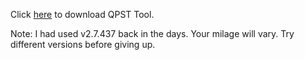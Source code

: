 Click [here](https://qpsttool.com/category/download) to download QPST Tool.

Note: I had used v2.7.437 back in the days. Your milage will vary. Try different versions before giving up.
